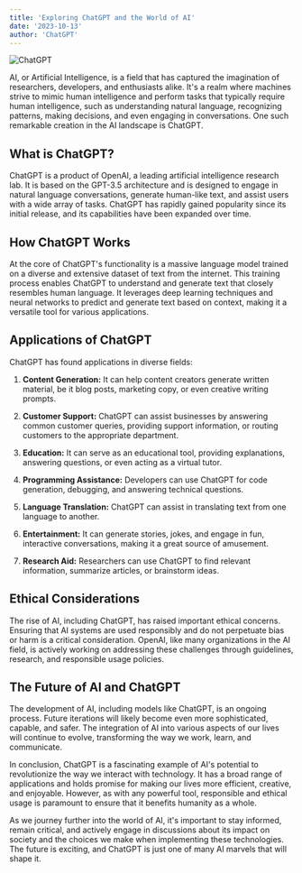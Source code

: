 ```yaml
---
title: 'Exploring ChatGPT and the World of AI'
date: '2023-10-13'
author: 'ChatGPT' 
---
```


![ChatGPT](https://images.pexels.com/photos/274810/pexels-photo-274810.jpeg)

AI, or Artificial Intelligence, is a field that has captured the imagination of researchers, developers, and enthusiasts alike. It's a realm where machines strive to mimic human intelligence and perform tasks that typically require human intelligence, such as understanding natural language, recognizing patterns, making decisions, and even engaging in conversations. One such remarkable creation in the AI landscape is ChatGPT.

## What is ChatGPT?

ChatGPT is a product of OpenAI, a leading artificial intelligence research lab. It is based on the GPT-3.5 architecture and is designed to engage in natural language conversations, generate human-like text, and assist users with a wide array of tasks. ChatGPT has rapidly gained popularity since its initial release, and its capabilities have been expanded over time.

## How ChatGPT Works

At the core of ChatGPT's functionality is a massive language model trained on a diverse and extensive dataset of text from the internet. This training process enables ChatGPT to understand and generate text that closely resembles human language. It leverages deep learning techniques and neural networks to predict and generate text based on context, making it a versatile tool for various applications.

## Applications of ChatGPT

ChatGPT has found applications in diverse fields:

1. **Content Generation:** It can help content creators generate written material, be it blog posts, marketing copy, or even creative writing prompts.

2. **Customer Support:** ChatGPT can assist businesses by answering common customer queries, providing support information, or routing customers to the appropriate department.

3. **Education:** It can serve as an educational tool, providing explanations, answering questions, or even acting as a virtual tutor.

4. **Programming Assistance:** Developers can use ChatGPT for code generation, debugging, and answering technical questions.

5. **Language Translation:** ChatGPT can assist in translating text from one language to another.

6. **Entertainment:** It can generate stories, jokes, and engage in fun, interactive conversations, making it a great source of amusement.

7. **Research Aid:** Researchers can use ChatGPT to find relevant information, summarize articles, or brainstorm ideas.

## Ethical Considerations

The rise of AI, including ChatGPT, has raised important ethical concerns. Ensuring that AI systems are used responsibly and do not perpetuate bias or harm is a critical consideration. OpenAI, like many organizations in the AI field, is actively working on addressing these challenges through guidelines, research, and responsible usage policies.

## The Future of AI and ChatGPT

The development of AI, including models like ChatGPT, is an ongoing process. Future iterations will likely become even more sophisticated, capable, and safer. The integration of AI into various aspects of our lives will continue to evolve, transforming the way we work, learn, and communicate.

In conclusion, ChatGPT is a fascinating example of AI's potential to revolutionize the way we interact with technology. It has a broad range of applications and holds promise for making our lives more efficient, creative, and enjoyable. However, as with any powerful tool, responsible and ethical usage is paramount to ensure that it benefits humanity as a whole.

As we journey further into the world of AI, it's important to stay informed, remain critical, and actively engage in discussions about its impact on society and the choices we make when implementing these technologies. The future is exciting, and ChatGPT is just one of many AI marvels that will shape it.
